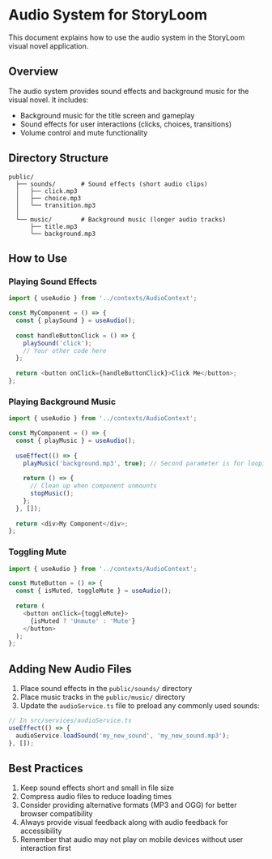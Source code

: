 # Audio System for StoryLoom

This document explains how to use the audio system in the StoryLoom visual novel application.

## Overview

The audio system provides sound effects and background music for the visual novel. It includes:

- Background music for the title screen and gameplay
- Sound effects for user interactions (clicks, choices, transitions)
- Volume control and mute functionality

## Directory Structure

```
public/
  ├── sounds/       # Sound effects (short audio clips)
  │   ├── click.mp3
  │   ├── choice.mp3
  │   └── transition.mp3
  │
  └── music/        # Background music (longer audio tracks)
      ├── title.mp3
      └── background.mp3
```

## How to Use

### Playing Sound Effects

```typescript
import { useAudio } from '../contexts/AudioContext';

const MyComponent = () => {
  const { playSound } = useAudio();
  
  const handleButtonClick = () => {
    playSound('click');
    // Your other code here
  };
  
  return <button onClick={handleButtonClick}>Click Me</button>;
};
```

### Playing Background Music

```typescript
import { useAudio } from '../contexts/AudioContext';

const MyComponent = () => {
  const { playMusic } = useAudio();
  
  useEffect(() => {
    playMusic('background.mp3', true); // Second parameter is for looping (default: true)
    
    return () => {
      // Clean up when component unmounts
      stopMusic();
    };
  }, []);
  
  return <div>My Component</div>;
};
```

### Toggling Mute

```typescript
import { useAudio } from '../contexts/AudioContext';

const MuteButton = () => {
  const { isMuted, toggleMute } = useAudio();
  
  return (
    <button onClick={toggleMute}>
      {isMuted ? 'Unmute' : 'Mute'}
    </button>
  );
};
```

## Adding New Audio Files

1. Place sound effects in the `public/sounds/` directory
2. Place music tracks in the `public/music/` directory
3. Update the `audioService.ts` file to preload any commonly used sounds:

```typescript
// In src/services/audioService.ts
useEffect(() => {
  audioService.loadSound('my_new_sound', 'my_new_sound.mp3');
}, []);
```

## Best Practices

1. Keep sound effects short and small in file size
2. Compress audio files to reduce loading times
3. Consider providing alternative formats (MP3 and OGG) for better browser compatibility
4. Always provide visual feedback along with audio feedback for accessibility
5. Remember that audio may not play on mobile devices without user interaction first
